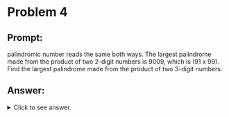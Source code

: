 # Problem 4

## Prompt:

 palindromic number reads the same both ways. The largest palindrome made
from the product of two 2-digit numbers is 9009, which is \(91 x 99\). Find the
largest palindrome made from the product of two 3-digit numbers.

## Answer:

<details>
	<summary>Click to see answer.</summary>
 906609
</details>
